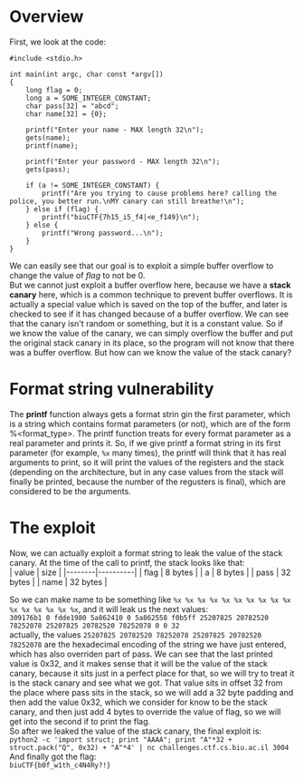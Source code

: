 # Overview
First, we look at the code:  
```
#include <stdio.h>

int main(int argc, char const *argv[])
{
    long flag = 0;
    long a = SOME_INTEGER_CONSTANT;
    char pass[32] = "abcd";
    char name[32] = {0};

    printf("Enter your name - MAX length 32\n");
    gets(name);
    printf(name);

    printf("Enter your password - MAX length 32\n");
    gets(pass);

    if (a != SOME_INTEGER_CONSTANT) {
        printf("Are you trying to cause problems here? calling the police, you better run.\nMY canary can still breathe!\n");
    } else if (flag) {
        printf("biuCTF{7h15_i5_f4|<e_f149}\n");
    } else {
        printf("Wrong password...\n");
    }
}
```
We can easily see that our goal is to exploit a simple buffer overflow to change the value of *flag* to not be 0.  
But we cannot just exploit a buffer overflow here, because we have a **stack canary** here, which is a common technique to prevent buffer overflows. It is actually a special value which is saved on the top of the buffer, and later is checked to see if it has changed because of a buffer overflow. We can see that the canary isn't random or something, but it is a constant value. So if we know the value of the canary, we can simply overflow the buffer and put the original stack canary in its place, so the program will not know that there was a buffer overflow. But how can we know the value of the stack canary?  

# Format string vulnerability
The **printf** function always gets a format strin gin the first parameter, which is a string which contains format parameters (or not), which are of the form %<format_type>. The printf function treats for every format parameter as a real parameter and prints it. So, if we give printf a format string in its first parameter (for example, ```%x``` many times), the printf will think that it has real arguments to print, so it will print the values of the registers and the stack (depending on the architecture, but in any case values from the stack will finally be printed, because the number of the regusters is final), which are considered to be the arguments.

# The exploit
Now, we can actually exploit a format string to leak the value of the stack canary. At the time of the call to printf, the stack looks like that:  
|  value |   size   |
|--------|----------|
|  flag  | 8 bytes  |
|  a     | 8 bytes  |
|  pass  | 32 bytes |
|  name  | 32 bytes |  

So we can make name to be something like ```%x %x %x %x %x %x %x %x %x %x %x %x %x %x %x %x```, and it will leak us the next values:  
```309176b1 0 fdde1980 5a862410 0 5a862558 f0b5ff 25207825 20782520 78252078 25207825 20782520 78252078 0 0 32```  
actually, the values ```25207825 20782520 78252078 25207825 20782520 78252078``` are the hexadecimal encoding of the string we have just entered, which has also overriden part of pass. We can see that the last printed value is 0x32, and it makes sense that it will be the value of the stack canary, because it sits just in a perfect place for that, so we will try to treat it is the stack canary and see what we got. That value sits in offset 32 from the place where pass sits in the stack, so we will add a 32 byte padding and then add the value 0x32, which we consider for know to be the stack canary, and then just add 4 bytes to override the value of flag, so we will get into the second if to print the flag.  
So after we leaked the value of the stack canary, the final exploit is:  
```python2 -c 'import struct; print "AAAA"; print "A"*32 + struct.pack("Q", 0x32) + "A"*4' | nc challenges.ctf.cs.biu.ac.il 3004```  
And finally got the flag:  
```biuCTF{b0f_w1th_c4N4Ry?!}```
